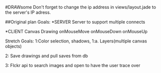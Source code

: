 #DRAWsome
Don't forget to change the ip address in views/layout.jade to the server's IP adress.

##Original plan
Goals:
*SERVER
 Server to support multiple connects

*CLIENT
 Canvas Drawing
  onMouseMove
  onMouseDown
  onMouseUp

Stretch Goals:
1:Color selection, shadows, 
1:a. Layers(multiple canvas objects)

2: Save drawings and pull saves from db

3: Flckr api to search images and open to have the user trace over
